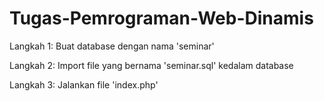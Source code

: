 # Tugas-Pemrograman-Web-Dinamis

Langkah 1:
	Buat database dengan nama 'seminar'

Langkah 2: 
	Import file yang bernama 'seminar.sql' kedalam database

Langkah 3:
	Jalankan file 'index.php'
